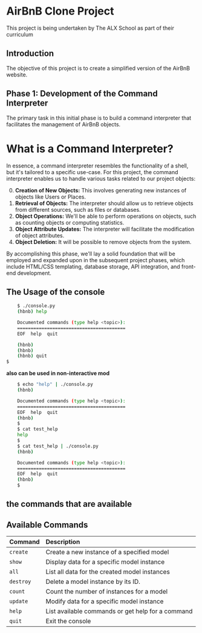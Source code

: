 
# AirBnB Clone Project


This project is being undertaken by The ALX School as part of their curriculum

## Introduction

The objective of this project is to create a simplified version of the AirBnB website.

## Phase 1: Development of the Command Interpreter

The primary task in this initial phase is to build a command interpreter that facilitates the management of AirBnB objects.

# What is a Command Interpreter?

In essence, a command interpreter resembles the functionality of a shell, but it's tailored to a specific use-case. For this project, the command interpreter enables us to handle various tasks related to our project objects:

0. **Creation of New Objects:** This involves generating new instances of objects like Users or Places.
1. **Retrieval of Objects:** The interpreter should allow us to retrieve objects from different sources, such as files or databases.
2. **Object Operations:** We'll be able to perform operations on objects, such as counting objects or computing statistics.
3. **Object Attribute Updates:** The interpreter will facilitate the modification of object attributes.
4. **Object Deletion:** It will be possible to remove objects from the system.

By accomplishing this phase, we'll lay a solid foundation that will be employed and expanded upon in the subsequent project phases, which include HTML/CSS templating, database storage, API integration, and front-end development.

## The Usage of the console


```bash
    $ ./console.py
    (hbnb) help

    Documented commands (type help <topic>):
    ========================================
    EOF  help  quit

    (hbnb) 
    (hbnb) 
    (hbnb) quit
$
```


**also can be used in non-interactive mod**


```bash
    $ echo "help" | ./console.py
    (hbnb)

    Documented commands (type help <topic>):
    ========================================
    EOF  help  quit
    (hbnb) 
    $
    $ cat test_help
    help
    $
    $ cat test_help | ./console.py
    (hbnb)

    Documented commands (type help <topic>):
    ========================================
    EOF  help  quit
    (hbnb) 
    $
```

## the commands that are available

## Available Commands

| Command      | Description                                      |
|:-------------|:-------------------------------------------------|
| `create`     | Create a new instance of a specified model       |
| `show`       | Display data for a specific model instance       |
| `all`        | List all data for the created model instances    |
| `destroy`    | Delete a model instance by its ID.               |
| `count`      | Count the number of instances for a model        |
| `update`     | Modify data for a specific model instance        |
| `help`       | List available commands or get help for a command|
| `quit`       | Exit the console                                 |
